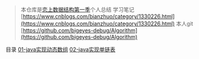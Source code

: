 >本仓库是[恋上数据结构第一季](https://ke.qq.com/course/385223)个人总结
>学习笔记[https://www.cnblogs.com/bianzhuo/category/1330226.html](https://www.cnblogs.com/bianzhuo/category/1330226.html)
>本人git [https://github.com/bigeyes-debug/Algorithm](https://github.com/bigeyes-debug/Algorithm)

目录
[01-java实现动态数组](https://www.cnblogs.com/bianzhuo/p/13412927.html)
[02-java实现单链表](https://www.cnblogs.com/bianzhuo/p/13453559.html)

